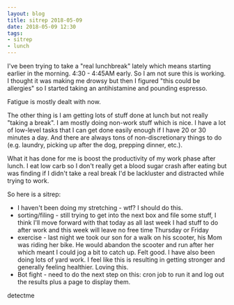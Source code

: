 ```yaml
---
layout: blog
title: sitrep 2018-05-09
date: 2018-05-09 12:30
tags:
- sitrep
- lunch
---
```


I've been trying to take a "real lunchbreak" lately which means starting earlier in the morning. 4:30 - 4:45AM early. So I am not sure this is working. I thought it was making me drowsy but then I figured "this could be allergies" so I started taking an antihistamine and pounding espresso.

Fatigue is mostly dealt with now.

The other thing is I am getting lots of stuff done at lunch but not really "taking a break". I am mostly doing non-work stuff which is nice. I have a lot of low-level tasks that I can get done easily enough if I have 20 or 30 minutes a day. And there are always tons of non-discretionary things to do (e.g. laundry, picking up after the dog, prepping dinner, etc.).

What it has done for me is boost the productivity of my work phase after lunch. I eat low carb so I don't really get a blood sugar crash after eating but was finding if I didn't take a real break I'd be lackluster and distracted while trying to work. 

So here is a sitrep:

- I haven't been doing my stretching - wtf? I should do this.
- sorting/filing - still trying to get into the next box and file some stuff, I think I'll move forward with that today as all last week I had stuff to do after work and this week will leave no free time Thursday or Friday
- exercise - last night we took our son for a walk on his scooter, his Mom was riding her bike. He would abandon the scooter and run after her which meant I could jog a bit to catch up. Felt good. I have also been doing lots of yard work. I feel like this is resulting in getting stronger and generally feeling healthier. Loving this.
- Bot fight - need to do the next step on this: cron job to run it and log out the results plus a page to display them.

detectme